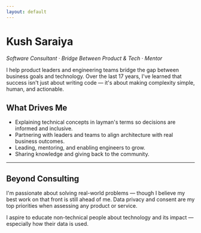 ```yaml
---
layout: default
---
```


# Kush Saraiya

*Software Consultant · Bridge Between Product & Tech · Mentor*

I help product leaders and engineering teams bridge the gap between business goals and technology. Over the last 17 years, I've learned that success isn't just about writing code — it's about making complexity simple, human, and actionable.


## What Drives Me

- Explaining technical concepts in layman's terms so decisions are informed and inclusive.
- Partnering with leaders and teams to align architecture with real business outcomes.
- Leading, mentoring, and enabling engineers to grow.
- Sharing knowledge and giving back to the community.

---

## Beyond Consulting

I'm passionate about solving real-world problems — though I believe my best work on that front is still ahead of me.
Data privacy and consent are my top priorities when assessing any product or service.

I aspire to educate non-technical people about technology and its impact — especially how their data is used.
